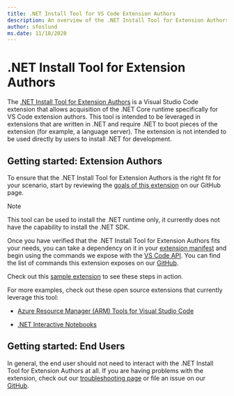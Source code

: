 ```yaml
---
title: .NET Install Tool for VS Code Extension Authors
description: An overview of the .NET Install Tool for Extension Authors, a Visual Studio Code extension for installing the .NET runtime.
author: sfoslund
ms.date: 11/18/2020
---
```

# .NET Install Tool for Extension Authors

The [.NET Install Tool for Extension Authors](https://github.com/dotnet/vscode-dotnet-runtime) is a Visual Studio Code extension that allows acquisition of the .NET Core runtime specifically for VS Code extension authors. This tool is intended to be leveraged in extensions that are written in .NET and require .NET to boot pieces of the extension (for example, a language server). The extension is not intended to be used directly by users to install .NET for development.

## Getting started: Extension Authors

To ensure that the .NET Install Tool for Extension Authors is the right fit for your scenario, start by reviewing the [goals of this extension](https://github.com/dotnet/vscode-dotnet-runtime#goals-acquiring-net-core-for-extensions) on our GitHub page.

> [!NOTE]
> This tool can be used to install the .NET runtime only, it currently does not have the capability to install the .NET SDK.

Once you have verified that the .NET Install Tool for Extension Authors fits your needs, you can take a dependency on it in your [extension manifest](https://code.visualstudio.com/api/references/extension-manifest) and begin using the commands we expose with the [VS Code API](https://code.visualstudio.com/api/extension-guides/command#programmatically-executing-a-command). You can find the list of commands this extension exposes on our [GitHub](https://github.com/dotnet/vscode-dotnet-runtime/blob/master/Documentation/commands.md).

Check out this [sample extension](https://github.com/dotnet/vscode-dotnet-runtime/tree/master/sample) to see these steps in action.

For more examples, check out these open source extensions that currently leverage this tool:

- [Azure Resource Manager (ARM) Tools for Visual Studio Code](https://github.com/microsoft/vscode-azurearmtools)

- [.NET Interactive Notebooks](https://github.com/dotnet/interactive/tree/main/src/dotnet-interactive-vscode)

## Getting started: End Users

In general, the end user should not need to interact with the .NET Install Tool for Extension Authors at all. If you are having problems with the extension, check out our [troubleshooting page](https://github.com/dotnet/vscode-dotnet-runtime/blob/master/Documentation/troubleshooting.md) or file an issue on our [GitHub](https://github.com/dotnet/vscode-dotnet-runtime/issues).
